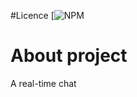 #Licence
[![NPM](https://github.com/leonardocloliver/djangochat/blob/main/LICENCE)


# About project   

A real-time chat 
